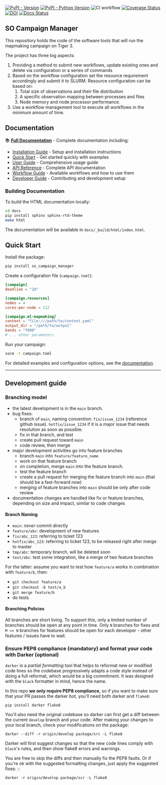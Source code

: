 [![PyPI - Version](https://img.shields.io/pypi/v/so_campaign_manager.svg)](https://pypi.org/project/so_campaign_manager)
[![PyPI - Python Version](https://img.shields.io/pypi/pyversions/so_campaign_manager.svg)](https://pypi.org/project/so_campaign_manager)
![CI workflow](https://github.com/simonsobs/so_campaign_manager/actions/workflows/test.yaml/badge.svg)
[![Coverage Status](https://coveralls.io/repos/github/simonsobs/so_campaign_manager/badge.svg?branch=main)](https://coveralls.io/github/simonsobs/so_campaign_manager?branch=main)
[![DOI](https://zenodo.org/badge/DOI/10.5281/zenodo.15784156.svg)](https://doi.org/10.5281/zenodo.15784156)
[![Docs Status](https://readthedocs.org/projects/so-campaign-manager/badge/?version=latest&style=flat)](https://so-campaign-manager.readthedocs.io)


## SO Campaign Manager

This repository holds the code of the software tools that will run the mapmaking campaign on Tiger 3.

The project has three big aspects:
1. Providing a method to submit new workflows, update existing ones and delete via configuration or a series of commands
2. Based on the workflow configuration set the resource requirement accordingly and submit it to SLURM. Resource configuration can be based on:
    1. Total size of observations and their file distribution
    2. A specific observation mapping between processes and files
    3. Node memory and node processor performance.
3. Use a workflow management tool to execute all workflows in the minimum amount of time.

## Documentation

📚 **[Full Documentation](docs/index.rst)** - Complete documentation including:

- [Installation Guide](docs/installation.rst) - Setup and installation instructions
- [Quick Start](docs/quickstart.rst) - Get started quickly with examples
- [User Guide](docs/user_guide.rst) - Comprehensive usage guide
- [API Reference](docs/api.rst) - Complete API documentation
- [Workflow Guide](docs/workflows.rst) - Available workflows and how to use them
- [Developer Guide](docs/developer_guide.rst) - Contributing and development setup

### Building Documentation

To build the HTML documentation locally:

```bash
cd docs
pip install sphinx sphinx-rtd-theme
make html
```

The documentation will be available in `docs/_build/html/index.html`.

## Quick Start

Install the package:

```bash
pip install so_campaign_manager
```

Create a configuration file (`campaign.toml`):

```toml
[campaign]
deadline = "2d"

[campaign.resources]
nodes = 4
cores-per-node = 112

[campaign.ml-mapmaking]
context = "file:///path/to/context.yaml"
output_dir = "/path/to/output"
bands = "f090"
# ... other parameters
```

Run your campaign:

```bash
socm -t campaign.toml
```

For detailed examples and configuration options, see the [documentation](docs/).

---

## Development guide

### Branching model

* the latest development is in the `main` branch.
* bug fixes:
  * branch of `main`, naming convention: `fix/issue_1234` (reference github issue). `hotfix/issue_1234` if it is a major issue that needs resolution as soon as possible.
  * fix in that branch, and test
  * create pull request toward `main`
  * code review, then merge  
* major development activities go into feature branches 
  * branch `main` into `feature/feature_name`
  * work on that feature branch
  * on completion, merge `main` into the feature branch.
  * test the feature branch
  * create a pull request for merging the feature branch into `main` (that should be a fast-forward now)
  * merging of feature branches into `main` should be only after code review 
* documentation changes are handled like fix or feature branches, depending on size and impact, similar to code changes

#### Branch Naming

 * `main`: *never* commit directly
 * `feature/abc`: development of new features
 * `fix/abc_123`: referring to ticket 123
 * `hotfix/abc_123`: referring to ticket 123, to be released right after merge to master
 * `tmp/abc`: temporary branch, will be deleted soon
 * `test/abc`: test some integration, like a merge of two feature branches

For the latter: assume you want to test how `feature/a` works in combination with `feature/b`, then:
 * `git checkout feature/a`
 * `git checkout -b test/a_b`
 * `git merge feature/b`
 * do tests  

#### Branching Policies

All branches are short living. To support this, only a limited number of branches should be open at any point in time. Only `N` branches for fixes and `M << N` branches for features should be open for each developer - other features / issues have to wait.
 

### Ensure PEP8 compliance (mandatory) and format your code with Darker (optional)

`darker` is a *partial formatting* tool that helps to reformat new or modified code lines so the codebase progressively adapts a code style instead of doing a full reformat, which would be a big commitment. It was designed with the ``black`` formatter in mind, hence the name.

In this repo **we only require PEP8 compliance**, so if you want to make sure that your PR passes the darker bot, you'll need both darker and `flake8`:

    pip install darker flake8


You'll also need the original codebase so darker can first get a diff between the current ``develop`` branch and your code.
After making your changes to your local branch, check your modifications on the package:

    darker --diff -r origin/develop package/src -L flake8

Darker will first suggest changes so that the new code lines comply with ``black``'s rules, and then show flake8 errors and warnings.

You are free to skip the diffs and then manually fix the PEP8 faults.
Or if you're ok with the suggested formatting changes, just apply the suggested fixes: ::

    darker -r origin/develop package/scr -L flake8

